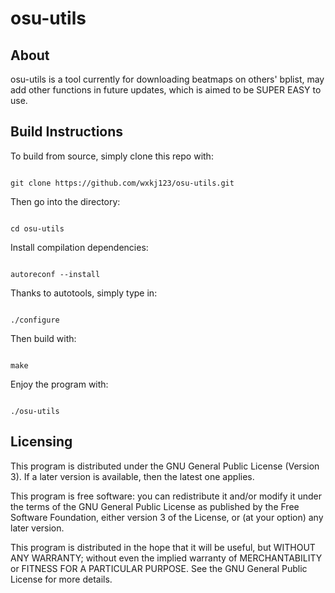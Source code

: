 # osu-utils

## About

osu-utils is a tool currently for downloading beatmaps on others' bplist, may add other functions in future updates, which is aimed to be SUPER EASY to use.

## Build Instructions

To build from source, simply clone this repo with:

```

git clone https://github.com/wxkj123/osu-utils.git

```

Then go into the directory: 

```

cd osu-utils

```

Install compilation dependencies:

```

autoreconf --install

```


Thanks to autotools, simply type in: 

```

./configure

```

Then build with:

```

make

```

Enjoy the program with: 

```

./osu-utils

```

## Licensing

This program is distributed under the GNU General Public License (Version 3). If a later version is available, then the latest one applies.

This program is free software: you can redistribute it and/or modify it under the terms of the GNU General Public License as published by the Free Software Foundation, either version 3 of the License, or (at your option) any later version.

This program is distributed in the hope that it will be useful, but WITHOUT ANY WARRANTY; without even the implied warranty of MERCHANTABILITY or FITNESS FOR A PARTICULAR PURPOSE. See the GNU General Public License for more details.
